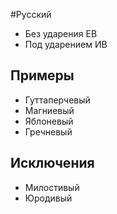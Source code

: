 #Русский 
- Без ударения ЕВ
- Под ударением ИВ 
## Примеры 
- Гуттаперчевый 
- Магниевый
- Яблоневый
- Гречневый 
## Исключения
- Милостивый 
- Юродивый